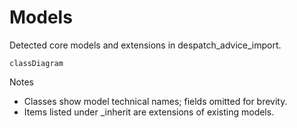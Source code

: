 # Models

Detected core models and extensions in despatch_advice_import.

```mermaid
classDiagram
```

Notes
- Classes show model technical names; fields omitted for brevity.
- Items listed under _inherit are extensions of existing models.
